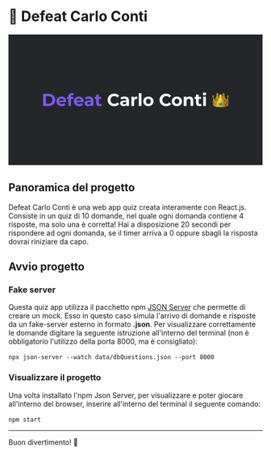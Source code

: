 # 👑 Defeat Carlo Conti

![Cover Defeat Carlo Conti](img/cover.jpg)

## Panoramica del progetto

Defeat Carlo Conti è una web app quiz creata interamente con React.js. Consiste in un quiz di 10 domande, nel quale ogni domanda contiene 4 risposte, ma solo una è corretta! Hai a disposizione 20 secondi per rispondere ad ogni domanda, se il timer arriva a 0 oppure sbagli la risposta dovrai riniziare da capo.

## Avvio progetto

### Fake server

Questa quiz app utilizza il pacchetto npm [JSON Server](https://www.npmjs.com/package/json-server) che permette di creare un mock. Esso in questo caso simula l'arrivo di domande e risposte da un fake-server esterno in formato **.json**. Per visualizzare correttamente le domande digitare la seguente istruzione all'interno del terminal (non è obbligatorio l'utilizzo della porta 8000, ma è consigliato):

```
npx json-server --watch data/dbQuestions.json --port 8000
```

### Visualizzare il progetto

Una volta installato l'npm Json Server, per visualizzare e poter giocare all'interno del browser, inserire all'interno del terminal il seguente comando:

```
npm start
```

---

Buon divertimento! 🎉
